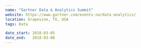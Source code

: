 ```yaml
---
name: "Gartner Data & Analytics Summit"
website: https://www.gartner.com/events-na/data-analytics/
location: Grapevine, TX, USA
tags: Data

date_start: 2018-03-05
date_end:   2018-03-08
---
```

